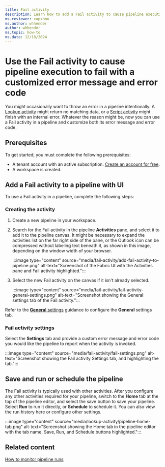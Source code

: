 ```yaml
---
title: Fail activity
description: Learn how to add a Fail activity to cause pipeline execution to fail with a customized error message and error code.
ms.reviewer: xupxhou
ms.author: whhender
author: whhender
ms.topic: how-to
ms.date: 12/18/2024
---
```


# Use the Fail activity to cause pipeline execution to fail with a customized error message and error code

You might occasionally want to throw an error in a pipeline intentionally. A [Lookup activity](lookup-activity.md) might return no matching data, or a [Script activity](script-activity.md) might finish with an internal error. Whatever the reason might be, now you can use a Fail activity in a pipeline and customize both its error message and error code.

## Prerequisites

To get started, you must complete the following prerequisites:

- A tenant account with an active subscription. [Create an account for free](../get-started/fabric-trial.md).
- A workspace is created.

## Add a Fail activity to a pipeline with UI

To use a Fail activity in a pipeline, complete the following steps:

### Creating the activity

1. Create a new pipeline in your workspace.
1. Search for the Fail activity in the pipeline **Activities** pane, and select it to add it to the pipeline canvas. It might be necessary to expand the activities list on the far right side of the pane, or the Outlook icon can be compressed without labeling text beneath it, as shown in this image, depending on the window width of your browser.

   :::image type="content" source="media/fail-activity/add-fail-activity-to-pipeline.png" alt-text="Screenshot of the Fabric UI with the Activities pane and Fail activity highlighted.":::

1. Select the new Fail activity on the canvas if it isn't already selected.

   :::image type="content" source="media/fail-activity/fail-activity-general-settings.png" alt-text="Screenshot showing the General settings tab of the Fail activity.":::

Refer to the [**General** settings](activity-overview.md#general-settings) guidance to configure the **General** settings tab.

### Fail activity settings

Select the **Settings** tab and provide a custom error message and error code you would like the pipeline to report when the activity is invoked.

   :::image type="content" source="media/fail-activity/fail-settings.png" alt-text="Screenshot showing the Fail activity Settings tab, and highlighting the tab.":::

## Save and run or schedule the pipeline

The Fail activity is typically used with other activities. After you configure any other activities required for your pipeline, switch to the **Home** tab at the top of the pipeline editor, and select the save button to save your pipeline. Select **Run** to run it directly, or **Schedule** to schedule it. You can also view the run history here or configure other settings.

:::image type="content" source="media/lookup-activity/pipeline-home-tab.png" alt-text="Screenshot showing the Home tab in the pipeline editor with the tab name, Save, Run, and Schedule buttons highlighted.":::

## Related content

[How to monitor pipeline runs](monitor-pipeline-runs.md)

